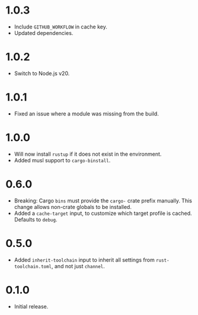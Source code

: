 # 1.0.3

- Include `GITHUB_WORKFLOW` in cache key.
- Updated dependencies.

# 1.0.2

- Switch to Node.js v20.

# 1.0.1

- Fixed an issue where a module was missing from the build.

# 1.0.0

- Will now install `rustup` if it does not exist in the environment.
- Added musl support to `cargo-binstall`.

# 0.6.0

- Breaking: Cargo `bins` must provide the `cargo-` crate prefix manually. This change allows
  non-crate globals to be installed.
- Added a `cache-target` input, to customize which target profile is cached. Defaults to `debug`.

# 0.5.0

- Added `inherit-toolchain` input to inherit all settings from `rust-toolchain.toml`, and not just
  `channel`.

# 0.1.0

- Initial release.
